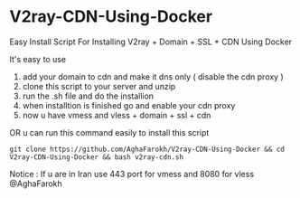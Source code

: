 # V2ray-CDN-Using-Docker
Easy Install Script For Installing V2ray + Domain + SSL + CDN Using Docker

It's easy to use
1. add your domain to cdn and make it dns only ( disable the cdn proxy )
2. clone this script to your server and unzip
3. run the .sh file and do the installion
4. when installtion is finished go and enable your cdn proxy
5. now u have vmess and vless + domain + ssl + cdn

OR
u can run this command easily to install this script
```
git clone https://github.com/AghaFarokh/V2ray-CDN-Using-Docker && cd V2ray-CDN-Using-Docker && bash v2ray-cdn.sh
```
Notice : If u are in Iran use 443 port for vmess and 8080 for vless
@AghaFarokh

